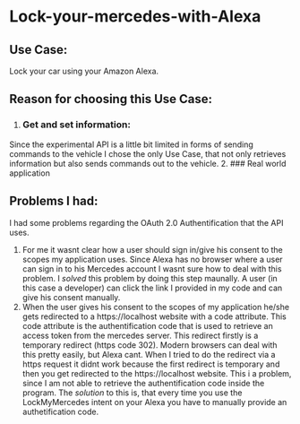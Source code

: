 # Lock-your-mercedes-with-Alexa

## Use Case:
Lock your car using your Amazon Alexa.

## Reason for choosing this Use Case:
1. ### Get and set information:
Since the experimental API is a little bit limited in forms of sending commands to the vehicle I chose the only Use Case, that not only retrieves information but also sends commands out to the vehicle.
2. ### Real world application

## Problems I had:
I had some problems regarding the OAuth 2.0 Authentification that the API uses. 
1. For me it wasnt clear how a user should sign in/give his consent to the scopes my application uses. Since Alexa has no browser where a user can sign in to his Mercedes account I wasnt sure how to deal with this problem. I *solved* this problem by doing this step maunally. A user (in this case a developer) can click the link I provided in my code and can give his consent manually.
2. When the user gives his consent to the scopes of my application he/she gets redirected to a https://localhost website with a code attribute. This code attribute is the authentification code that is used to retrieve an access token from the mercedes server. This redirect firstly is a temporary redirect (https code 302). Modern browsers can deal with this pretty easily, but Alexa cant. When I tried to do the redirect via a https request it didnt work because the first redirect is temporary and then you get redirected to the https://localhost website. This i a problem, since I am not able to retrieve the authentification code inside the program. The *solution* to this is, that every time you use the LockMyMercedes intent on your Alexa you have to manually provide an authetification code.
